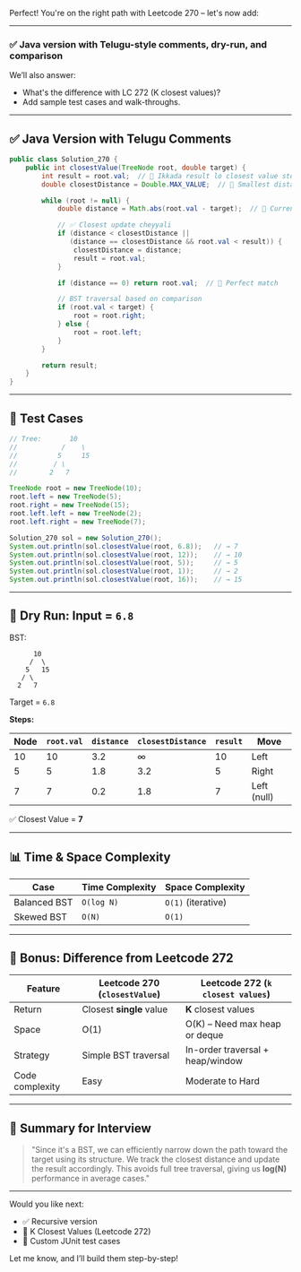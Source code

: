 Perfect! You're on the right path with Leetcode 270 – let's now add:

---

### ✅ **Java version** with **Telugu-style comments**, dry-run, and comparison

We’ll also answer:

* What's the difference with LC 272 (K closest values)?
* Add sample test cases and walk-throughs.

---

## ✅ Java Version with Telugu Comments

```java
public class Solution_270 {
    public int closestValue(TreeNode root, double target) {
        int result = root.val;  // 🧠 Ikkada result lo closest value store cheyyadam
        double closestDistance = Double.MAX_VALUE;  // 🧠 Smallest distance track cheyyadam

        while (root != null) {
            double distance = Math.abs(root.val - target);  // 📏 Current node ki distance

            // ✅ Closest update cheyyali
            if (distance < closestDistance || 
               (distance == closestDistance && root.val < result)) {
                closestDistance = distance;
                result = root.val;
            }

            if (distance == 0) return root.val;  // 🔁 Perfect match

            // BST traversal based on comparison
            if (root.val < target) {
                root = root.right;
            } else {
                root = root.left;
            }
        }

        return result;
    }
}
```

---

## 🧪 Test Cases

```java
// Tree:       10
//           /    \
//          5     15
//         / \
//        2   7

TreeNode root = new TreeNode(10);
root.left = new TreeNode(5);
root.right = new TreeNode(15);
root.left.left = new TreeNode(2);
root.left.right = new TreeNode(7);

Solution_270 sol = new Solution_270();
System.out.println(sol.closestValue(root, 6.8));   // → 7
System.out.println(sol.closestValue(root, 12));    // → 10
System.out.println(sol.closestValue(root, 5));     // → 5
System.out.println(sol.closestValue(root, 1));     // → 2
System.out.println(sol.closestValue(root, 16));    // → 15
```

---

## 🔄 Dry Run: Input = `6.8`

BST:

```
      10
     /  \
    5   15
   / \
  2   7
```

Target = `6.8`

**Steps:**

| Node | `root.val` | `distance` | `closestDistance` | `result` | Move        |
| ---- | ---------- | ---------- | ----------------- | -------- | ----------- |
| 10   | 10         | 3.2        | ∞                 | 10       | Left        |
| 5    | 5          | 1.8        | 3.2               | 5        | Right       |
| 7    | 7          | 0.2        | 1.8               | 7        | Left (null) |

✅ Closest Value = **7**

---

## 📊 Time & Space Complexity

| Case         | Time Complexity | Space Complexity   |
| ------------ | --------------- | ------------------ |
| Balanced BST | `O(log N)`      | `O(1)` (iterative) |
| Skewed BST   | `O(N)`          | `O(1)`             |

---

## 🧠 Bonus: Difference from Leetcode 272

| Feature         | Leetcode 270 (`closestValue`) | Leetcode 272 (`k closest values`) |
| --------------- | ----------------------------- | --------------------------------- |
| Return          | Closest **single** value      | **K** closest values              |
| Space           | O(1)                          | O(K) – Need max heap or deque     |
| Strategy        | Simple BST traversal          | In-order traversal + heap/window  |
| Code complexity | Easy                          | Moderate to Hard                  |

---

## 🧩 Summary for Interview

> "Since it's a BST, we can efficiently narrow down the path toward the target using its structure.
> We track the closest distance and update the result accordingly.
> This avoids full tree traversal, giving us **log(N)** performance in average cases."

---

Would you like next:

* ✅ Recursive version
* 🔢 K Closest Values (Leetcode 272)
* 🧪 Custom JUnit test cases

Let me know, and I’ll build them step-by-step!
